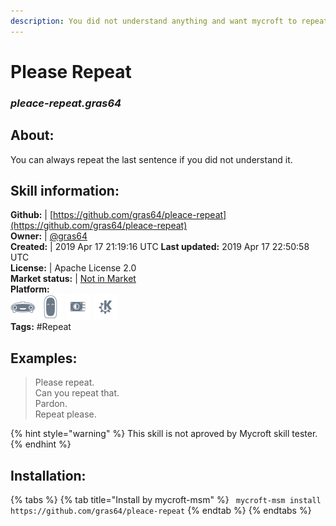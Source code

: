 ```yaml
--- 
description: You did not understand anything and want mycroft to repeat itself
---
```


# Please Repeat  
### _pleace-repeat.gras64_  
## About:  
You can always repeat the last sentence if you did not understand it.

## Skill information:  
**Github:** | [https://github.com/gras64/pleace-repeat](https://github.com/gras64/pleace-repeat)  
**Owner:** | [@gras64](https://github.com/gras64)  
**Created:** | 2019 Apr 17 21:19:16 UTC  **Last updated:** 2019 Apr 17 22:50:58 UTC  
**License:** | Apache License 2.0  
**Market status:** | [Not in Market](https://market.mycroft.ai/skill/)  
**Platform:**  
 ![](../.gitbook/assets/mark-1-icon.png)  ![](../.gitbook/assets/mark-2-icon.png)  ![](../.gitbook/assets/picroft-icon.png)  ![](../.gitbook/assets/kde.png)   
**Tags:** \#Repeat   
## Examples:  
> Please repeat.  
> Can you repeat that.  
> Pardon.  
> Repeat please.  
  
{% hint style="warning" %}
This skill is not aproved by Mycroft skill tester.
{% endhint %}
    
## Installation:  
{% tabs %}
{% tab title="Install by mycroft-msm" %}
``` mycroft-msm install https://github.com/gras64/pleace-repeat```
{% endtab %}
  {% endtabs %}
  
